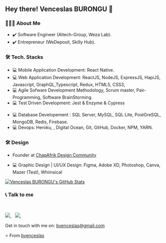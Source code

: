 <h2> Hey there! Venceslas BURONGU 👋</h2>

<h3> 👨🏻‍💻 About Me </h3>

- ✔️ Software Engineer (Altech-Group, Weza Lab).
- ✔️ Entrepreneur (WeDeposit, Skilly Hub).

<h3>🛠 Tech. Stacks</h3>

- 💻 Mobile Application Development: React Native.
- 💻 Web Application Development: ReactJS, NodeJS, ExpressJS, HapiJS, Javascript, GraphQL,Typescript, Redux, HTML5, CSS3,
- 💻 Agile Sofware Development Methodology, Scrum master, Pair-Programming, Software BrainStorming.
- 💻 Test Driven Development: Jest & Enzyme & Cypress
<!-- - 💻 Enterprise Application Development(Desktop): Java Swing -->
- 💻 Database Developement : SQL Server, MySQL, SQL Lite, PostGreSQL, MongoDB, Redis, Firebase.
- 💻 Devops: Heroku, <!--AWS Google Cloud -->, Digital Ocean, Git, GitHub, Docker, NPM, YARN.
<!-- - 💻 Electronics: (Analysis - Conception & Implementation) Power, Arduino, Raspberry Pi. -->

<h3>🛠 Design</h3>

- Founder at [ChapAfrik Design Community](https://twitter.com/chapafrik)

- 💻 Graphic Design | UI/UX Design: Figma, Adobe XD, Photoshop, Canva, Mazer (Test), Whimsical
  <!-- - 💻 Video Editing: Adobe Premier Pro, KineMaster, InShot, Vllo. -->

[![Venceslas BURONGU's GitHub Stats](https://github-readme-stats.vercel.app/api?username=bvenceslas&show_icons=true)](https://github.com/bvenceslas)

<h3>📞 Talk to me</h3>

<br/>
<p>
  <a href="https://www.linkedin.com/in/venceslas-burongu/">
    <img src="https://img.shields.io/badge/linkedin-%230077B5.svg?&style=for-the-badge&logo=linkedin&logoColor=white" />
  </a>&nbsp;&nbsp;
  <a href="https://twitter.com/bvenceslas">
    <img src="https://img.shields.io/badge/twitter-%230077B5.svg?&style=for-the-badge&logo=twitter&logoColor=white" />
  </a>&nbsp;&nbsp;

</p>

Get in touch with me on: <a href='mailto:bvenceslas@gmail.com'>bvenceslas@gmail.com</a>

⭐️ From [bvenceslas](https://github.com/bvenceslas)
